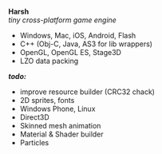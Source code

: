 <b>Harsh</b><br>
<i>tiny cross-platform game engine</i>

- Windows, Mac, iOS, Android, Flash
- C++ (Obj-C, Java, AS3 for lib wrappers)
- OpenGL, OpenGL ES, Stage3D
- LZO data packing

<b><i>todo:</i></b>
- improve resource builder (CRC32 chack)
- 2D sprites, fonts
- Windows Phone, Linux
- Direct3D
- Skinned mesh animation
- Material & Shader builder
- Particles

